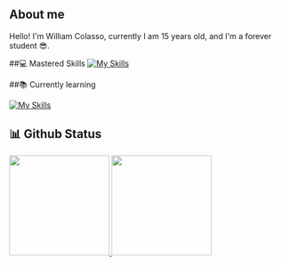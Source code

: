 ## About me
Hello! I'm William Colasso, currently I am 15 years old, and I'm a forever student 😎.

##💻 Mastered Skills
[![My Skills](https://skillicons.dev/icons?i=vscode,discord,github,ps,ai,svg&theme=dark)](https://skillicons.dev)



##📚 Currently learning

 [![My Skills](https://skillicons.dev/icons?i=arch,arduino,css,js,html,git&theme=dark)](https://skillicons.dev)



## 📊 Github Status

<table>
 <a href="https://github.com/William-Colasso">
  <img height="180em" src="https://github-readme-stats.vercel.app/api?username=William-Colasso&show_icons=true&theme=tokyonight&include_all_commits=true&count_private=true"/>
  <img height="180em" src="https://github-readme-stats.vercel.app/api/top-langs/?username=William-Colasso&layout=compact&langs_count=6&theme=tokyonight"/>
</table>
